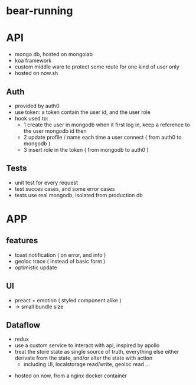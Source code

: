 # bear-running

# API

* mongo db, hosted on mongolab
* koa framework
* custom middle ware to protect some route for one kind of user only
* hosted on now.sh

## Auth

* provided by auth0
* use token: a token contain the user id, and the user role
* hook used to:
  * 1 create the user in mongodb when it first log in, keep a reference to the
    user mongodb id then
  * 2 update profile / name each time a user connect ( from auth0 to mongodb )
  * 3 insert role in the token ( from mongodb to auth0 )

## Tests

* unit test for every request
* test succes cases, and some error cases
* tests use real mongodb, isolated from production db

# APP

## features

* toast notification ( on error, and info )
* geoloc trace ( instead of basic form )
* optimistic update

## UI

* preact + emotion ( styled component alike )
* -> small bundle size

## Dataflow

* redux
* use a custom service to interact with api, inspired by apollo
* treat the store state as single source of truth, everything else either
  derivate from the state, and/or alter the state with action
  * including UI, localstorage read/write, geoloc read ...

- hosted on now, from a nginx docker container